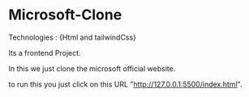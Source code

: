 # Microsoft-Clone

Technologies : {Html and tailwindCss} 

Its a frontend Project.

In this we just clone the microsoft official website.

to run this you just click on this URL "http://127.0.0.1:5500/index.html".


